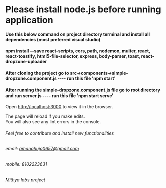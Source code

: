# Please install node.js before running application

#### Use this below command on project directory terminal and install all dependencies (most preferred visual studio)
#### npm install --save react-scripts, cors, path, nodemon, multer, react, react-toastify, html5-file-selector, express, body-parser, toast, react-dropzone-uploader

#### After cloning the project go to src->components->simple-dropzone.component.js       ---- run this file 'npm start' 
#### After running the simple-dropzone.component.js file go to root directory and run server.js       ---- run this file 'npm start serve'


Open [http://localhost:3000](http://localhost:3000) to view it in the browser.

The page will reload if you make edits.\
You will also see any lint errors in the console.

###### Feel free to contribute and install new functionalities
###### email: amanahuja0657@gmail.com
###### mobile: 8102223631
###### Mithya labs project
